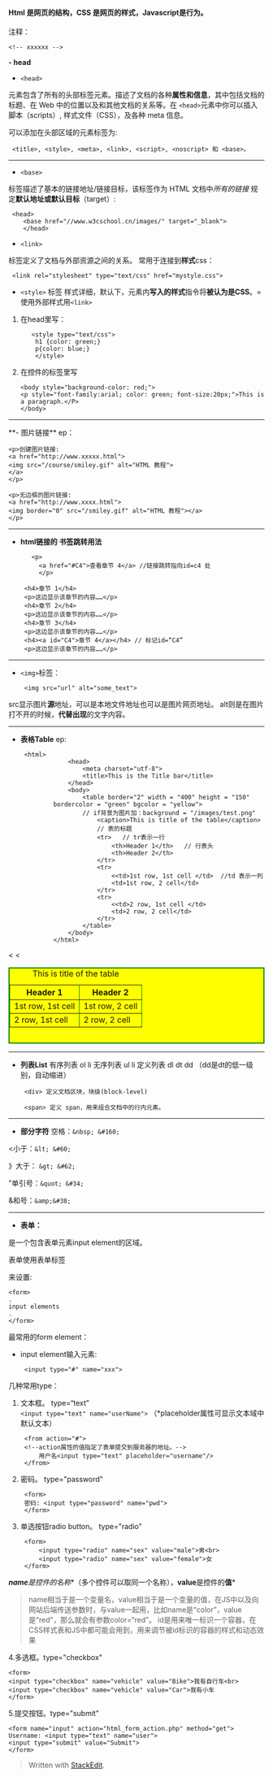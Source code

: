 <h4>Html 是网页的结构，CSS 是网页的样式，Javascript是行为。</h4>
注释：

    <!-- xxxxxx -->

 **- head**

 - `<head>`

元素包含了所有的头部标签元素。描述了文档的各种**属性和信息**，其中包括文档的标题、在 Web 中的位置以及和其他文档的关系等。在 `<head>`元素中你可以插入脚本（scripts）, 样式文件（CSS），及各种 meta 信息。

可以添加在头部区域的元素标签为:

     <title>, <style>, <meta>, <link>, <script>, <noscript> 和 <base>。
<hr>

 - `<base>`

 标签描述了基本的链接地址/链接目标，该标签作为 HTML 文档中*所有的链接* 规定**默认地址或默认目标**（target）:
   

     <head>
        <base href="//www.w3cschool.cn/images/" target="_blank">
        </head>

 - `<link>`

 标签定义了文档与外部资源之间的关系。
 常用于连接到**样式**css：

     <link rel="stylesheet" type="text/css" href="mystyle.css">

 - `<style>` 标签
样式详细，默认下，元素内**写入的样式**指令将**被认为是CSS**。=使用外部样式用`<link>`
 1. 在head里写：

		   <style type="text/css">
	        h1 {color: green;}
	        p{color: blue;}  
		    </style> 

 2. 在控件的标签里写

		<body style="background-color: red;">
		<p style="font-family:arial; color: green; font-size:20px;">This is a paragraph.</P>
		</body>
				
<hr>
 **- 图片链接**
ep：

    <p>创建图片链接:
    <a href="http://www.xxxxx.html">
    <img src="/course/smiley.gif" alt="HTML 教程">
    </a>
    </p>
    
    <p>无边框的图片链接:
    <a href="http://www.xxxx.html">
    <img border="0" src="/smiley.gif" alt="HTML 教程"></a>
    </p>

<hr>

 - **html链接的 书签跳转用法**

	      <p>
	        <a href="#C4">查看章节 4</a> //链接跳转指向id=c4 处
	        </p>
	    
	    <h4>章节 1</h4>
	    <p>这边显示该章节的内容……</p>
	    <h4>章节 2</h4>
	    <p>这边显示该章节的内容……</p>
	    <h4>章节 3</h4>
	    <p>这边显示该章节的内容……</p>
	    <h4><a id="C4">章节 4</a></h4> // 标记id=“C4”
	    <p>这边显示该章节的内容……</p>

<hr>

 - `<img>`标签：

		<img src="url" alt="some_text">

src显示图片**源**地址，可以是本地文件地址也可以是图片网页地址。
 alt则是在图片打不开的时候，**代替出现**的文字内容。

<hr>

 - **表格Table**
ep:
		

		<html>
			    	<head>
			    		<meta charset="utf-8">
			    		<title>This is the Title bar</title>
			    	</head>
			    	<body>
			    		<table border="2" width = "400" height = "150" 
			    bordercolor = "green" bgcolor = "yellow"> 
			    		// if背景为图片加：background = "/images/test.png"
			    			<caption>This is title of the table</caption> 
			    			// 表的标题
			    			<tr>   // tr表示一行
			    				<th>Header 1</th>   // 行表头
			    				<th>Header 2</th>	
			    			</tr>
			    			<tr>
			    				<<td>1st row, 1st cell </td>  //td 表示一列
			    				<td>1st row, 2 cell</td>
			    			</tr>
			    			<tr>
			    				<<td>2 row, 1st cell </td>
			    				<td>2 row, 2 cell</td>
			    			</tr>
			    		</table>
			    	</body>
			    </html>

<html>
	<head>
		<meta charset="utf-8">
		<title>This is the Title bar</title>
	</head>
	<body>
		<table border="2" width = "400" height = "150" 
		bordercolor = "green" bgcolor = "yellow">  <!-- if背景为图片加：background = "/images/test.png" -->
			<caption>This is title of the table</caption>
			<tr>
				<th>Header 1</th>
				<th>Header 2</th>	
			</tr>
			<tr>
				<<td>1st row, 1st cell </td>
				<td>1st row, 2 cell</td>
			</tr>
			<tr>
				<<td>2 row, 1st cell </td>
				<td>2 row, 2 cell</td>
			</tr>
		</table>
	</body>
</html>

<hr>

 - **列表List**
有序列表 ol li
无序列表 ul li
定义列表 dl dt dd （dd是dt的低一级别，自动缩进）

	    <div> 定义文档区块，块级(block-level)

	    <span> 定义 span，用来组合文档中的行内元素。
<hr>

 - **部分字符**
空格：`&nbsp; &#160;`

<小于：`&lt; &#60;`

》大于： `&gt; &#62;`

”单引号：`&quot; &#34;`

&和号：`&amp;&#38;`

<hr>

 - **表单：**

是一个包含表单元素input element的区域。

表单使用表单标签 <form> 来设置:

    <form>
    .
    input elements
    .
    </form>
最常用的form element：

 - input element输入元素:

	    <input type="#" name="xxx">
几种常用type：
1. 文本框。 type=“text”  
 `<input type="text" name="userName">`
		（*placeholder属性可显示文本域中默认文本）

	    <from action="#">  
	    <!--action属性的值指定了表单提交到服务器的地址。-->
    		用户名<input type="text" placeholder="username"/>
    	</from>

2. 密码。 type="password"

	    <form>
	    密码: <input type="password" name="pwd">
	    </form>
3. 单选按钮radio button。 type="radio"
		
	    <form>
    		<input type="radio" name="sex" value="male">男<br>
    		<input type="radio" name="sex" value="female">女
    	</form>
***name**是控件的**名称**（多个控件可以取同一个名称），**value**是控件的**值***

> name相当于是一个变量名，value相当于是一个变量的值，在JS中以及向网站后端传送参数时，与value一起用，比如name是“color”，value是“red”，那么就会有参数color=“red”。
> id是用来唯一标识一个容器，在CSS样式表和JS中都可能会用到，用来调节被id标识的容器的样式和动态效果
> 
4.多选框。type="checkbox"

    <form>
    <input type="checkbox" name="vehicle" value="Bike">我有自行车<br>
    <input type="checkbox" name="vehicle" value="Car">我有小车
    </form> 
5.提交按钮。type="submit"

    <form name="input" action="html_form_action.php" method="get">
    Username: <input type="text" name="user">
    <input type="submit" value="Submit">
    </form>

> Written with [StackEdit](https://stackedit.io/).


<!--stackedit_data:
eyJoaXN0b3J5IjpbMTE5OTM1OTQ5NF19
-->